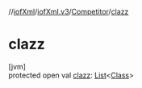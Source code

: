 //[iofXml](../../../index.md)/[iofXml.v3](../index.md)/[Competitor](index.md)/[clazz](clazz.md)

# clazz

[jvm]\
protected open val [clazz](clazz.md): [List](https://docs.oracle.com/javase/8/docs/api/java/util/List.html)<[Class](../-class/index.md)>
